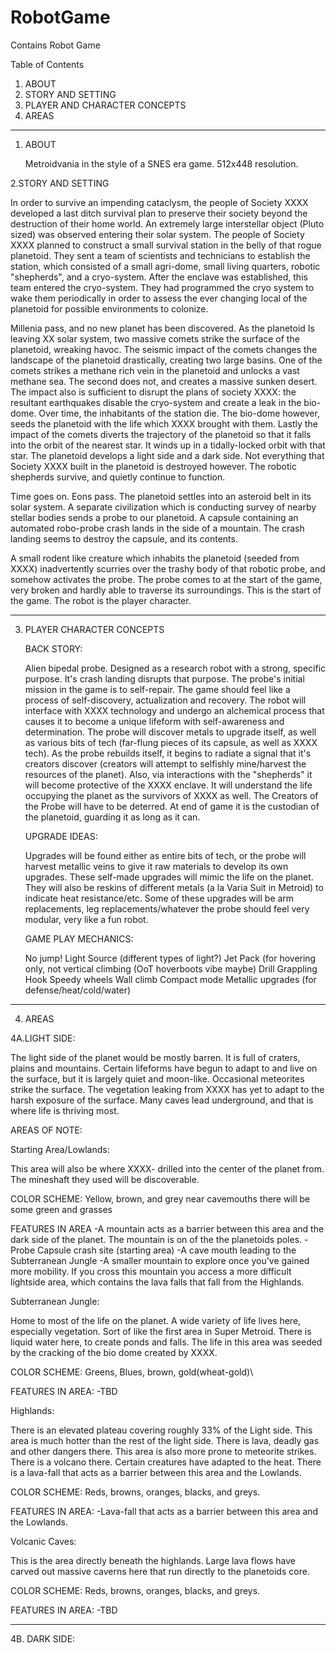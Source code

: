 # RobotGame
Contains Robot Game

Table of Contents
1. ABOUT
2. STORY AND SETTING
3. PLAYER AND CHARACTER CONCEPTS
4. AREAS

-----------------------------------------------

1. ABOUT

	Metroidvania in the style of a SNES era game. 512x448 resolution.



2.STORY AND SETTING

In order to survive an impending cataclysm, the people of Society XXXX developed a last ditch survival plan to preserve their society beyond the destruction of their home world. An extremely large interstellar object (Pluto sized) was observed entering their solar system. The people of Society XXXX planned to construct a small survival station in the belly of that rogue planetoid. They sent a team of scientists and technicians to establish the station, which consisted of a small agri-dome, small living quarters, robotic "shepherds", and a cryo-system. After the enclave was established, this team entered the cryo-system. They had programmed  the cryo system to wake them periodically in order to assess the ever changing local of the planetoid for possible environments to colonize.

Millenia pass, and no new planet has been discovered. As the planetoid Is leaving XX solar system, two massive comets strike the surface of the planetoid, wreaking havoc. The seismic impact of the comets changes the landscape of the planetoid drastically, creating two large basins. One of the comets strikes a methane rich vein in the planetoid and unlocks a vast methane sea. The second does not, and creates a massive sunken desert. The impact also is sufficient to disrupt the plans of society XXXX: the resultant earthquakes disable the cryo-system and create a leak in the bio-dome. Over time, the inhabitants of the station die. The bio-dome however, seeds the planetoid with the life which XXXX brought with them. Lastly the impact of the comets diverts the trajectory of the planetoid so that it falls into the orbit of the nearest star. It winds up in a tidally-locked orbit with that star. The planetoid develops a light side and a dark side. Not everything that Society XXXX built in the planetoid is destroyed however. The robotic shepherds survive, and quietly continue to function.

Time goes on. Eons pass. The planetoid settles into an asteroid belt in its solar system. A separate civilization which is conducting survey of nearby stellar bodies sends a probe to our planetoid. A capsule containing an automated robo-probe crash lands in the side of a mountain. The crash landing seems to destroy the capsule, and its contents.

A small rodent like creature which inhabits the planetoid (seeded from XXXX) inadvertently scurries over the trashy body of that robotic probe, and somehow activates the probe. The probe comes to at the start of the game, very broken and hardly able to traverse its surroundings. This is the start of the game. The robot is the player character.

-----------------------------------------------

3. PLAYER CHARACTER CONCEPTS

	BACK STORY:

	Alien bipedal probe. Designed as a research robot with a strong, specific purpose. It's crash landing disrupts that purpose. The probe's initial mission in the game is to self-repair. The game should feel like a process of self-discovery, actualization and recovery. The robot will interface with XXXX technology and undergo an alchemical process that causes it to become a unique lifeform with self-awareness and determination. The probe will discover metals to upgrade itself, as well as various bits of tech (far-flung pieces of its capsule, as well as XXXX tech). As the probe rebuilds itself, it begins to radiate a signal that it's creators discover (creators will attempt to selfishly mine/harvest the resources of the planet). Also, via interactions with the "shepherds" it will become protective of the XXXX enclave. It will understand the life occupying the planet as the survivors of XXXX as well. The Creators of the Probe will have to be deterred. At end of game it is the custodian of the planetoid, guarding it as long as it can.

	UPGRADE IDEAS:

	Upgrades will be found either as entire bits of tech, or the probe will harvest metallic veins to give it raw materials to develop its own upgrades. These self-made upgrades will mimic the life on the planet. They will also be reskins of different metals (a la Varia Suit in Metroid) to indicate heat resistance/etc. Some of these upgrades will be arm replacements, leg replacements/whatever the probe should feel very modular, very like a fun robot.

	GAME PLAY MECHANICS:
	
	No jump!
	Light Source (different types of light?)
	Jet Pack (for hovering only, not vertical climbing (OoT hoverboots vibe maybe)
	Drill
	Grappling Hook
	Speedy wheels
	Wall climb
	Compact mode
	Metallic upgrades (for defense/heat/cold/water)

-------------------------------------------------------

4. AREAS

4A.LIGHT SIDE:

The light side of the planet would be mostly barren.  It is full of craters, plains and mountains. Certain lifeforms have begun 	to adapt to and live on the surface, but it is largely quiet and moon-like. Occasional meteorites strike the surface. The 		vegetation leaking from XXXX has yet to adapt to the harsh exposure of the surface. Many caves lead underground, and that is 		where life is thriving most.
	
AREAS OF NOTE:

Starting Area/Lowlands:

This area will also be where XXXX- drilled into the center of the planet from. The mineshaft they used will be discoverable.

COLOR SCHEME:
	Yellow, brown, and grey
	near cavemouths there will be some green and grasses

FEATURES IN AREA
	-A mountain acts as a barrier between this area and the dark side of the planet.  The mountain is on of the the planetoids 		poles.
	-Probe Capsule crash site (starting area)
	-A cave mouth leading to the Subterranean Jungle
	-A smaller mountain to explore once you've gained more mobility.  If you cross this mountain you access a more difficult 		lightside area, which contains the lava falls that fall from the Highlands.


Subterranean Jungle:

Home to most of the life on the planet. A wide variety of life lives here, especially vegetation. Sort of like the first area in 	Super Metroid. There is liquid water here, to create ponds and falls. The life in this area was seeded by the cracking of the bio 	dome created by XXXX.

COLOR SCHEME:
	Greens, Blues, brown, gold(wheat-gold)\

FEATURES IN AREA:
		-TBD
		
		
Highlands:

There is an elevated plateau covering roughly 33% of the Light side. This area is much hotter than the rest of the light side. There is lava, deadly gas and other dangers there. This area is also more prone to meteorite strikes. There is a volcano there. Certain creatures have adapted to the heat. There is a lava-fall that acts as a barrier between this area and the Lowlands.

COLOR SCHEME:
	Reds, browns, oranges, blacks, and greys.
	
FEATURES IN AREA:
	-Lava-fall that acts as a barrier between this area and the Lowlands.



Volcanic Caves:

This is the area directly beneath the highlands. Large lava flows have carved out massive caverns here that run directly to the 	planetoids core.

COLOR SCHEME:
	Reds, browns, oranges, blacks, and greys.

FEATURES IN AREA:
	-TBD

--------------------------------------

4B. DARK SIDE:

